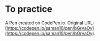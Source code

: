 # To practice

A Pen created on CodePen.io. Original URL: [https://codepen.io/saman10/pen/bGrvaOy](https://codepen.io/saman10/pen/bGrvaOy).


